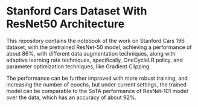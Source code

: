 # Stanford Cars Dataset With ResNet50 Architecture

This repository contains the notebook of the work on Stanford Cars 196 dataset, with the pretrained ResNet-50 model, achieving a performance of about 86%, with different data augmentation techniques, along with adaptive learning rate techniques, specifically, OneCycleLR policy, and parameter optimization techniques, like Gradient Clipping.


The performance can be further improved with more robust training, and increasing the number of epochs, but under current settings, the trained model can be comparable to the SoTA performance of ResNet-101 model over the data, which has an accuracy of about 92%.

